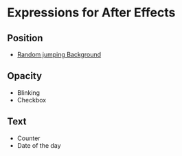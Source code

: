 # Expressions for After Effects

## Position
- [Random jumping Background](../main/Position/RandomJumpingBackground.js)

## Opacity
- Blinking
- Checkbox

## Text
- Counter
- Date of the day
